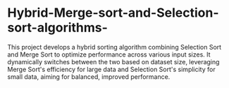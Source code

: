 # Hybrid-Merge-sort-and-Selection-sort-algorithms-
This project develops a hybrid sorting algorithm combining Selection Sort and Merge Sort to optimize performance across various input sizes. It dynamically switches between the two based on dataset size, leveraging Merge Sort's efficiency for large data and Selection Sort's simplicity for small data, aiming for balanced, improved performance.
